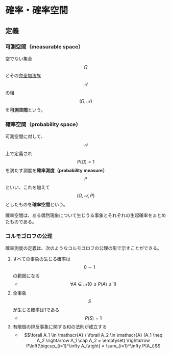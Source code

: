 # 確率・確率空間

## 定義

### 可測空間（measurable space）

空でない集合 $$\Omega$$ とその[完全加法族](event.md#完全加法族) $$\mathscr{A}$$ の組 $$(\Omega, \mathscr{A})$$ を**可測空間**という。

### 確率空間（probability space）

可測空間に対して、$$\mathscr{A}$$ 上で定義され $$P(\Omega)=1$$ を満たす測度を**確率測度（probability measure）** $$P$$ といい、これを加えて $$(\Omega, \mathscr{A}, P)$$ としたものを**確率空間**という。

確率空間は、ある偶然現象について生じうる事象とそれぞれの生起確率をまとめたものである。

### コルモゴロフの公理

確率測度の定義は、次のようなコルモゴロフの公理の形で示すことができる。

1. すべての事象の生じる確率は $$0 \sim 1$$ の範囲になる
    * $$\forall A \in \mathscr{A} (0 \leq P(A) \leq 1)$$
2. 全事象 $$S$$ が生じる確率は1である
    * $$P(S) = 1$$
3. 有限個の排反事象に関する和の法則が成立する
    * $$\forall A_1 \in \mathscr{A} \ \forall A_2 \in \mathscr{A} (A_1 \neq A_2 \rightarrow A_1 \cap A_2 = \emptyset) \rightarrow P\left(\bigcup_{i=1}^\infty A_i\right) = \sum_{i=1}^\infty P(A_i)$$
